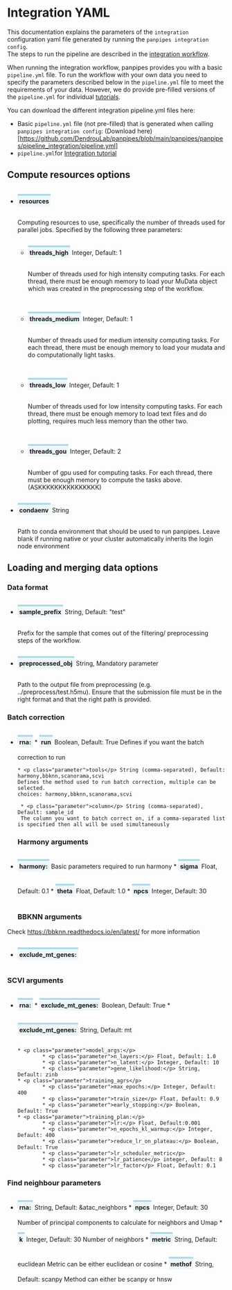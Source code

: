 <style>
  .parameter {
    border-top: 4px solid lightblue;
    background-color: rgba(173, 216, 230, 0.2);
    padding: 4px;
    display: inline-block;
    font-weight: bold;
  }
</style>
 
# Integration YAML 

This documentation explains the parameters of the `integration` configuration yaml file generated by running the `panpipes integration config`.<br> The steps to run the pipeline are described in the [integration workflow](docs/workflows/integration.md). 

When running the integration workflow, panpipes provides you with a basic `pipeline.yml` file. To run the workflow with your own data you need to specify the parameters described below in the `pipeline.yml` file to meet the requirements of your data. However, we do provide pre-filled versions of the `pipeline.yml` for individual [tutorials](https://panpipes-pipelines.readthedocs.io/en/latest/tutorials/index.html).

You can download the different integration pipeline.yml files here:
- Basic `pipeline.yml` file (not pre-filled) that is generated when calling `panpipes integration config`: (Download here)[https://github.com/DendrouLab/panpipes/blob/main/panpipes/panpipes/pipeline_integration/pipeline.yml]
- `pipeline.yml`for [Integration tutorial](https://panpipes-tutorials.readthedocs.io/en/latest/uni_multi_integration/pipeline_yml.html)


## Compute resources options

* <p class="parameter">resources</p>
  
    Computing resources to use, specifically the number of threads used for parallel jobs.
    Specified by the following three parameters:

  - <p class="parameter">threads_high</p> Integer, Default: 1
        <p>Number of threads used for high intensity computing tasks. 
        For each thread, there must be enough memory to load your MuData object which was created in the preprocessing step of the workflow.
        </p><br>
  
  - <p class="parameter">threads_medium</p> Integer, Default: 1
        <p>Number of threads used for medium intensity computing tasks.
        For each thread, there must be enough memory to load your mudata and do computationally light tasks.
        </p><br>
  
  - <p class="parameter">threads_low</p> Integer, Default: 1
  	    <p>Number of threads used for low intensity computing tasks.
        For each thread, there must be enough memory to load text files and do plotting, requires much less memory than the other two.
        </p><br>

  - <p class="parameter">threads_gou</p> Integer, Default: 2
        <p>Number of gpu used for computing tasks.
        For each thread, there must be enough memory to compute the tasks above. (ASKKKKKKKKKKKKKKK)

* <p class="parameter">condaenv</p> String
  
    Path to conda environment that should be used to run panpipes.
    Leave blank if running native or your cluster automatically inherits the login node environment

## Loading and merging data options
### Data format


* <p class="parameter">sample_prefix</p> String, Default: "test"
    
    Prefix for the sample that comes out of the filtering/ preprocessing steps of the workflow.

* <p class="parameter">preprocessed_obj</p> String, Mandatory parameter
    
    Path to the output file from preprocessing (e.g. ../preprocess/test.h5mu).
    Ensure that the submission file must be in the right format and that the right path is provided.

### Batch correction

* <p class="parameter">rna:</p>
      * <p class="parameter">run</p> Boolean, Default: True
      Defines if you want the batch correction to run 

      * <p class="parameter">tools</p> String (comma-separated), Default: harmony,bbknn,scanorama,scvi 
      Defines the method used to run batch correction, multiple can be selected.
      choices: harmony,bbknn,scanorama,scvi

       * <p class="parameter">column</p> String (comma-separated), Default: sample_id
       The column you want to batch correct on, if a comma-separated list is specified then all will be used simultaneously

  ### Harmony arguments
  
* <p class="parameter">harmony:</p>
            Basic parameters required to run harmony 
       * <p class="parameter">sigma</p> Float, Default: 0.1
       * <p class="parameter">theta</p> Float, Default: 1.0
       * <p class="parameter">npcs</p> Integer, Default: 30

  ### BBKNN arguments
Check https://bbknn.readthedocs.io/en/latest/ for more information 
  * <p class="parameter">exclude_mt_genes:</p> 

  ### SCVI arguments
  * <p class="parameter">rna:</p>
        * <p class="parameter">exclude_mt_genes:</p> Boolean, Default: True
        * <p class="parameter">exclude_mt_genes:</p> String, Default: mt
        
        * <p class="parameter">model_args:</p>
                * <p class="parameter">n_layers:</p> Float, Default: 1.0
                * <p class="parameter">n_latent:</p> Integer, Default: 10
                * <p class="parameter">gene_likelihood:</p> String, Default: zinb
        * <p class="parameter">training_agrs</p>
                * <p class="parameter">max_epochs:</p> Integer, Default: 400
                * <p class="parameter">train_size</p> Float, Default: 0.9
                * <p class="parameter">early_stopping:</p> Boolean, Default: True
        * <p class="parameter">training_plan:</p>
                * <p class="parameter">lr:</p> Float, Default:0.001
                * <p class="parameter">n_epochs_kl_warmup:</p> Integer, Default: 400
                * <p class="parameter">reduce_lr_on_plateau:</p> Boolean, Default: True
                * <p class="parameter">lr_scheduler_metric</p>
                * <p class="parameter">lr_patience</p> integer, Default: 8
                * <p class="parameter">lr_factor</p> Float, Default: 0.1
### Find neighbour parameters 
 * <p class="parameter">rna:</p> String, Default: &atac_neighbors
         * <p class="parameter">npcs</p> Integer, Default: 30   
         Number of principal components to calculate for neighbors and Umap 
         * <p class="parameter">k</p> Integer, Default: 30
         Number of neighbors 
         * <p class="parameter">metric</p> String, Default: euclidean 
         Metric can be either euclidean or cosine 
         * <p class="parameter">methof</p> String, Default: scanpy
         Method can either be scanpy or hnsw
         
            

                
    

